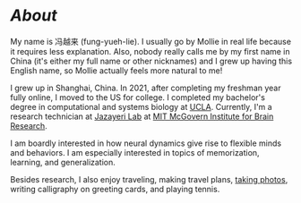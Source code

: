 # *About*

My name is 冯越来 (fung-yueh-lie). I usually go by Mollie in real life because it requires less explanation. Also, nobody really calls me by my first name in China (it's either my full name or other nicknames) and I grew up having this English name, so Mollie actually feels more natural to me!

I grew up in Shanghai, China. In 2021, after completing my freshman year fully online, I moved to the US for college. I completed my bachelor's degree in computational and systems biology at [UCLA](https://www.ucla.edu/). Currently, I'm a research technician at [Jazayeri Lab](http://jazlab.org) at [MIT McGovern Institute for Brain Research](https://mcgovern.mit.edu/).

I am boardly interested in how neural dynamics give rise to flexible minds and behaviors. I am especially interested in topics of memorization, learning, and generalization.

Besides research, I also enjoy traveling, making travel plans, [taking photos](https://photos.app.goo.gl/N9PXKGZJmQzVzKk39), writing calligraphy on greeting cards, and playing tennis.

